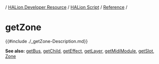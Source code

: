 / [HALion Developer Resource](../../HALion-Developer-Resource.md) / [HALion Script](./HALion-Script.md) / [Reference](./Reference.md) /

# getZone

{{#include ./_getZone-Description.md}}

**See also:** [getBus](./getBus.md), [getChild](./getChild.md), [getEffect](./getEffect.md), [getLayer](./getLayer.md), [getMidiModule](./getMidiModule.md), [getSlot](./getSlot.md), [Zone](./Zone.md)